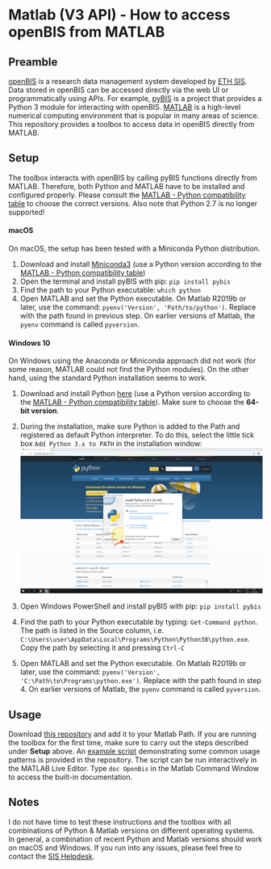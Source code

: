 # Matlab (V3 API) - How to access openBIS from MATLAB

## Preamble
[openBIS](https://wiki-bsse.ethz.ch/display/bis/Home) is a research data management system developed by [ETH SIS](https://sis.id.ethz.ch/). Data stored in openBIS can be accessed directly via the web UI or programmatically using APIs. For example, [pyBIS](https://sissource.ethz.ch/sispub/openbis/tree/master/pybis) is a project that provides a Python 3 module for interacting with openBIS. 
[MATLAB](https://ch.mathworks.com/products/matlab.html) is a high-level numerical computing environment that is popular in many areas of science. This repository provides a toolbox to access data in openBIS directly from MATLAB.

## Setup
The toolbox interacts with openBIS by calling pyBIS functions directly from MATLAB. Therefore, both Python and MATLAB have to be installed and configured properly. Please consult the [MATLAB - Python compatibility table](att/python-compatibility.pdf) to choose the correct versions. Also note that Python 2.7 is no longer supported!
 
#### macOS
On macOS, the setup has been tested with a Miniconda Python distribution. 
1. Download and install [Miniconda3](https://conda.io/miniconda.html) (use a Python version according to the [MATLAB - Python compatibility table](att/python-compatibility.pdf))
2. Open the terminal and install pyBIS with pip: `pip install pybis`
3. Find the path to your Python executable: `which python`
4. Open MATLAB and set the Python executable. On Matlab R2019b or later, use the command: `pyenv('Version', 'Path/to/python')`. Replace with the path found in previous step. On earlier versions of Matlab, the `pyenv` command is called `pyversion`.

#### Windows 10
On Windows using the Anaconda or Miniconda approach did not work (for some reason, MATLAB could not find the Python modules). On the other hand, using the standard Python installation seems to work.
1. Download and install Python [here](https://www.python.org/downloads/windows/) (use a Python version according to the [MATLAB - Python compatibility table](att/python-compatibility.pdf)). Make sure to choose the **64-bit version**. 
2. During the installation, make sure Python is added to the Path and registered as default Python interpreter. To do this, select the little tick box `Add Python 3.x to PATH` in the installation window:
![Python_install_windows](img/Python_install_windows.png)

3. Open Windows PowerShell and install pyBIS with pip: `pip install pybis`
4. Find the path to your Python executable by typing: `Get-Command python`. The path is listed in the Source column, i.e. `C:\Users\user\AppData\Local\Programs\Python\Python38\python.exe`. Copy the path by selecting it and pressing `Ctrl-C` 
5. Open MATLAB and set the Python executable. On Matlab R2019b or later, use the command: `pyenv('Version', 'C:\Path\to\Programs\python.exe')`. Replace with the path found in step 4. On earlier versions of Matlab, the `pyenv` command is called `pyversion`. 

## Usage
Download [this repository](https://sissource.ethz.ch/sispub/openbis/-/tree/master/api-openbis-matlab) and add it to your Matlab Path. If you are running the toolbox for the first time, make sure to carry out the steps described under **Setup** above. An [example script](https://sissource.ethz.ch/hluetcke/matlab-openbis/blob/master/openbis_example.mlx) demonstrating some common usage patterns is provided in the repository. The script can be run interactively in the MATLAB Live Editor. Type `doc OpenBis` in the Matlab Command Window to access the built-in documentation.

## Notes
I do not have time to test these instructions and the toolbox with all combinations of Python & Matlab versions on different operating systems. In general, a combination of recent Python and Matlab versions should work on macOS and Windows. If you run into any issues, please feel free to contact the [SIS Helpdesk](mailto:sis.helpdesk@ethz.ch).
